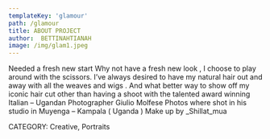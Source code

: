 ```yaml
---
templateKey: 'glamour'
path: /glamour
title: ABOUT PROJECT
author:  BETTINAHTIANAH
image: /img/glam1.jpeg
---
```

Needed a fresh new start
Why not have a fresh new look , I choose to play around with the scissors.
I’ve always desired to have my natural hair out and away with all the weaves and wigs .
And what better way to show off my iconic hair cut other than having a shoot with the talented award winning
Italian – Ugandan Photographer Giulio Molfese
Photos where shot in his studio in Muyenga – Kampala ( Uganda )
Make up by _Shillat_mua

CATEGORY:
Creative, Portraits